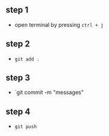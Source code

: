 ## step 1
- open terminal by pressing `ctrl + j`

## step 2
- `git add .`

## step 3
- `git commit -m "messages"

## step 4
- `git push`

